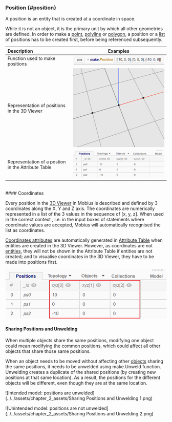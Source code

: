 ### Position {#position}

A position is an entity that is created at a coordinate in space.

While it is not an object, it is the primary unit by which all other geometries are defined. In order to make a [point](Point.md), [polyline](Polyline.md) or [polygon](Polygon.md), a position or a [list](..\chapter_3_procedures\List.md) of positions has to be created first, before being referenced subsequently.

| Description | Examples |
|:-|-|
| Function used to make positions | ![](/assets/chapter_2_assets/Position1.png) |
| Representation of positions in the 3D Viewer | ![](/assets/chapter_2_assets/Position2.png) | 
| Representation of a postion in the Attribute Table | ![](/assets/chapter_2_assets/Position3.png) |

<br>
#### Coordinates

Every position in the [3D Viewer](..\chapter_1_mobius_interface\3D_view.md) in Mobius is described and defined by 3 coordinates along the X, Y and Z axis. The coordinates are numerically represented in a list of the 3 values in the sequence of [x, y, z]. When used in the correct context , i.e. in the input boxes of statements where coordinate values are accepted, Mobius will automatically recognised the list as coordinates.

[Coordinates attributes](Default_Attributes.md) are automatically generated in [Attribute Table](..\chapter_1_mobius_interface\3D_view.md) when entities are created in the 3D Viewer. However, as coordinates are not [entities](Entities.md), they will not be shown in the Attribute Table if entities are not created; and to visualise coordinates in the 3D Viewer, they have to be made into positions first.

![Representation of coordinates in the Attribute Table](../../assets/chapter_2_assets/Coordinates.png)

#### Sharing Positions and Unwelding

When multiple objects share the same positions, modifying one object could mean modifying the common positions, which could affect all other objects that share those same positions.

When an object needs to be moved without affecting other [objects](Objects.md) sharing the same positions, it needs to be unwelded using make.Unweld function. Unwelding creates a duplicate of the shared positions (by creating new positions at that same location). As a result, the positions for the different objects will be different, even though they are at the same location.

![Intended model: positions are unwelded](../../assets/chapter_2_assets/Sharing Positions and Unwelding 1.png)

![Unintended model: positions are not unwelded](../../assets/chapter_2_assets/Sharing Positions and Unwelding 2.png)